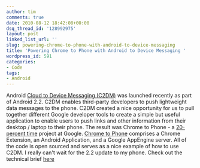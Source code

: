 ```yaml
---
author: tim
comments: true
date: 2010-08-12 18:42:08+00:00
dsq_thread_id: '128992975'
layout: post
linked_list_url: ''
slug: powering-chrome-to-phone-with-android-to-device-messaging
title: 'Powering Chrome to Phone with Android to Device Messaging '
wordpress_id: 591
categories:
- Code
tags:
- Android
---
```


Android [Cloud to Device Messaging
(C2DM)](http://code.google.com/android/c2dm/) was launched recently as part of
Android 2.2. C2DM enables third-party developers to push lightweight data
messages to the phone. C2DM created a nice opportunity for us to pull together
different Google developer tools to create a simple but useful application to
enable users to push links and other information from their desktop / laptop
to their phone. The result was Chrome to Phone - a [20-percent
time](http://www.google.com/intl/en/jobs/lifeatgoogle/englife/) project at
Google. [Chrome to Phone](http://chrome.blogspot.com/) comprises a Chrome
Extension, an Android Application, and a Google AppEngine server. All of the
code is open sourced and serves as a nice example of how to use C2DM. I really
can't wait for the 2.2 update to my phone. Check out the technical brief
[here](http://android-developers.blogspot.com/2010/08/powering-chrome-to-phone-with-android.html)